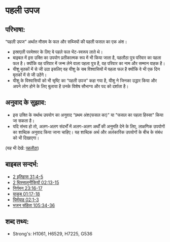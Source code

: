 # पहली उपज #

## परिभाषा: ##

“पहली उपज” अर्थात मौसम के फल और सब्जियों की पहली फसल का एक अंश।

* इस्राएली परमेश्वर के लिए ये पहले फल भेंट-स्वरूप लाते थे।
* बाइबल में इस उक्ति का उपयोग प्रतीकात्मक रूप में भी किया जाता है, पहलौठा पुत्र परिवार का पहला फल है। क्योंकि वह परिवार में जन्म लेने वाला पहला पुत्र है, वह परिवार का नाम और सम्मान वाहक है।
* यीशु मृतकों में से जी उठा इसलिए वह यीशु के सब विश्वासियों में पहला फल है क्योंकि वे भी एक दिन मृतकों में से जी उठेंगे।
* यीशु के विश्वासियों को भी सृष्टि का “पहली उपज” कहा गया है, यीशु ने जिनका उद्धार किया और अपने लोग होने के लिए बुलाया है उनके विशेष सौभाग्य और पद को दर्शाता है।

## अनुवाद के सुझाव: ##

* इस उक्ति के यर्थाथ उपयोग का अनुवाद “प्रथम अंश(फसल का)” या "फसल का पहला हिस्सा" किया जा सकता है।
* यदि संभव हो तो, अलग-अलग संदर्भों में अलग-अलग अर्थों की अनुमति देने के लिए, लाक्षणिक उपयोगों का शाब्दिक अनुवाद किया जाना चाहिए। यह शाब्दिक अर्थ और अलंकारिक उपयोगों के बीच के संबंध को भी दिखाएगा।

(यह भी देखें: [पहलौठा](../other/firstborn.md))

## बाइबल सन्दर्भ: ##

* [2 इतिहास 31:4-5](rc://hi/tn/help/2ch/31/04)
* [2 थिस्सलुनीकियों 02:13-15](rc://hi/tn/help/2th/02/13)
* [निर्गमन 23:16-17](rc://hi/tn/help/exo/23/16)
* [याकूब 01:17-18](rc://hi/tn/help/jas/01/17)
* [यिर्मयाह 02:1-3](rc://hi/tn/help/jer/02/01)
* [भजन संहिता 105:34-36](rc://hi/tn/help/psa/105/034)

## शब्द तथ्य: ##

* Strong's: H1061, H6529, H7225, G536
